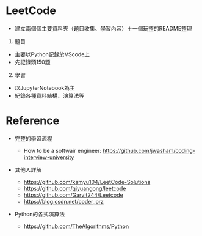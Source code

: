 # LeetCode
* 建立兩個個主要資料夾（題目收集、學習內容）＋一個玩整的README整理
1. 題目
  + 主要以Python記錄於VScode上
  + 先記錄頭150題
2. 學習
  + 以JupyterNotebook為主
  + 紀錄各種資料結構、演算法等
  
# Reference
* 完整的學習流程
  + How to be a softwair engineer: https://github.com/jwasham/coding-interview-university
  
* 其他人詳解
  + https://github.com/kamyu104/LeetCode-Solutions
  + https://github.com/qiyuangong/leetcode
  + https://github.com/Garvit244/Leetcode
  + https://blog.csdn.net/coder_orz
  
* Python的各式演算法
  + https://github.com/TheAlgorithms/Python
